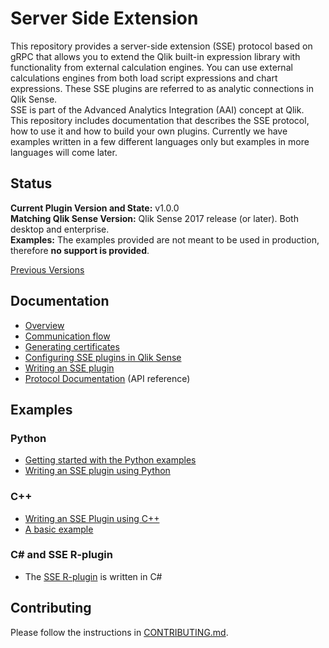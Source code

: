 # Server Side Extension

This repository provides a server-side extension (SSE) protocol based on gRPC that allows you to extend the Qlik built-in expression library with functionality from external calculation engines. You can use external calculations engines from both load script expressions and chart expressions. These SSE plugins are referred to as analytic connections in Qlik Sense.  
SSE is part of the Advanced Analytics Integration (AAI) concept at Qlik.  
This repository includes documentation that describes the SSE protocol, how to use it and how to build your own plugins. Currently we have examples written in a few different languages only but examples in more languages will come later.  

## Status
**Current Plugin Version and State:** v1.0.0  
**Matching Qlik Sense Version:** Qlik Sense 2017 release (or later). Both desktop and enterprise.  
**Examples:** The examples provided are not meant to be used in production, therefore **no support is provided**.  

[Previous Versions](docs/versions.md)

## Documentation

* [Overview](docs/README.md)
* [Communication flow](docs/communication_flow.md)
* [Generating certificates](generate_certs_guide/README.md)
* [Configuring SSE plugins in Qlik Sense](docs/configuration.md)
* [Writing an SSE plugin](docs/writing_a_plugin.md)
* [Protocol Documentation](docs/SSE_Protocol.md) (API reference)

## Examples

### Python
* [Getting started with the Python examples](examples/python/GetStarted.md)
* [Writing an SSE plugin using Python](examples/python/README.md)

### C++
* [Writing an SSE Plugin using C++](examples/cpp/README.md)
* [A basic example](examples/cpp/basic_example/README.md)

### C# and SSE R-plugin
* The [SSE R-plugin](https://github.com/qlik-oss/sse-r-plugin) is written in C#

## Contributing
Please follow the instructions in [CONTRIBUTING.md](.github/CONTRIBUTING.md).
